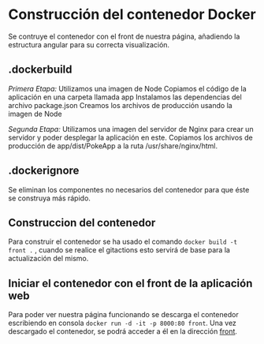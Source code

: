 # Construcción del contenedor Docker

Se contruye el contenedor con el front de nuestra página, añadiendo la estructura angular para su correcta visualización.

## .dockerbuild

_Primera Etapa:_
Utilizamos una imagen de Node
Copiamos el código de la aplicación en una carpeta llamada app
Instalamos las dependencias del archivo package.json
Creamos los archivos de producción usando la imagen de Node

_Segunda Etapa:_
Utilizamos una imagen del servidor de Nginx para crear un servidor y poder desplegar la aplicación en este.
Copiamos los archivos de producción de app/dist/PokeApp a la ruta /usr/share/nginx/html.

## .dockerignore

Se eliminan los componentes no necesarios del contenedor para que éste se construya más rápido.

## Construccion del contenedor

Para construir el contenedor se ha usado el comando `docker build -t front .` , cuando se realice el gitactions esto servirá de base para la actualización del mismo.

## Iniciar el contenedor con el front de la aplicación web

Para poder ver nuestra página funcionando se descarga el contenedor escribiendo en consola `docker run -d -it -p 8000:80 front`. Una vez descargado el contenedor, se podrá acceder a él en la dirección [front](http://localhost:8000/).
